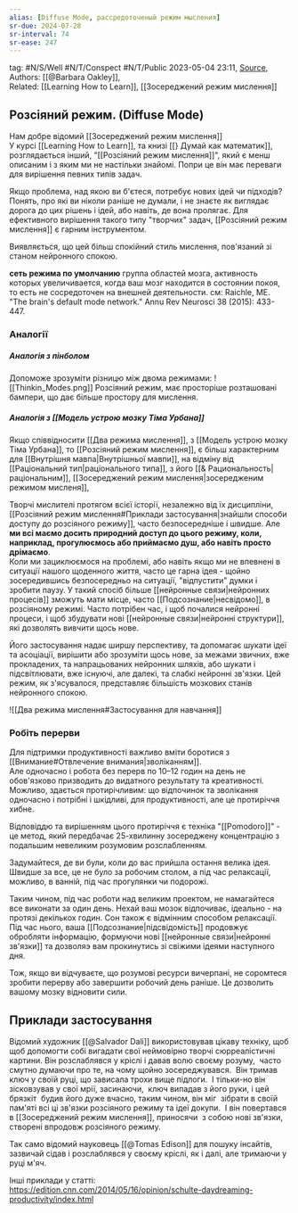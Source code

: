 ```yaml
---
alias: [Diffuse Mode, рассредоточеный режим мысления]
sr-due: 2024-07-28
sr-interval: 74
sr-ease: 247
---
```

tag: #N/S/Well  #N/T/Conspect #N/T/Public 
2023-05-04 23:11, [Source](),  
Authors: [[@Barbara Oakley]],  
Related: [[Learning How to Learn]], [[Зосереджений режим мислення]] 

## **Розсіяний режим.** (**Diffuse Mode**)
Нам добре відомий [[Зосереджений режим мислення]]  
У курсі [[Learning How to Learn]], та книзі [[} Думай как математик]], розглядається інший, "[[Розсіяний режим мислення]]", який є менш описаним і з яким ми не настільки знайомі. Попри це він має переваги для вирішення певних типів задач.

Якщо проблема, над якою ви б'єтеся, потребує нових ідей чи підходів? 
Понять, про які ви ніколи раніше не думали, і не знаєте як виглядає дорога до цих рішень і ідей, або навіть, де вона пролягає.
Для ефективного вирішення такого типу "творчих" задач, [[Розсіяний режим мислення]] є гарним інструментом.

Виявляється, що цей більш спокійний стиль мислення, пов'язаний зі станом нейронного спокою.  

**сеть режима по умолчанию** группа областей мозга, активность которых увеличивается, когда ваш мозг находится в состоянии покоя, то есть не сосредоточен на внешней деятельности. см: Raichle, ME. "The brain's default mode network." Annu Rev Neurosci 38 (2015): 433-447.
### Аналогії

##### Аналогія з пінболом 
Допоможе зрозуміти різницю між двома режимами:
![[Thinkin_Modes.png]]
Розсіяний режим, має просторіше розташовані бампери, що дає більше простору для мислення.  
##### Аналогія з [[Модель устрою мозку Тіма Урбана]]
Якщо співвідносити [[Два режима мислення]], з [[Модель устрою мозку Тіма Урбана]], то [[Розсіяний режим мислення]], є більш характерним для [[Внутрішня мавпа|Внутрішньої мавпи]], на відміну від [[Раціональний тип|раціонального типа]], з його [[& Рациональность|раціональним]], [[Зосереджений режим мислення|зосередженим режимом мисленя]],  


Творчі мислителі протягом всієї історії, незалежно
від їх дисципліни, [[Розсіяний режим мислення#Приклади застосування|знайшли способи доступу до розсіяного режиму]], часто
безпосередніше і швидше. Але **ми всі маємо досить природний доступ
до цього режиму, коли, наприклад, прогулюємось або приймаємо душ, або
навіть просто дрімаємо**.  
Коли ми зациклюємося на проблемі, або навіть якщо ми не впевнені в ситуації нашого щоденного життя, часто це гарна ідея - щойно зосередившись безпосередньо на ситуації, "відпустити" думки і зробити паузу. У такий спосіб більше [[нейронные связи|нейронних процесів]] зможуть мати місце, часто [[Подсознание|несвідомо]], в розсіяному режимі. Часто потрібен час, і щоб почалися нейронні процеси, і щоб збудувати нові [[нейронные связи|нейронні структури]], які дозволять вивчити щось нове. 

Його застосування надає ширшу перспективу, та допомагає шукати ідеї та асоціації, вирішити або зрозуміти щось нове, за межами звичних, вже прокладених, та напрацьованих нейронних шляхів, або шукати і підсвітлювати, вже існуючі, але далекі, та слабкі нейронні зв'язки.
Цей режим, як з'ясувалося, представляє більшість мозкових станів нейронного спокою. 

![[Два режима мислення#Застосування для навчання]]


### Робіть перерви
Для підтримки продуктивності важливо вміти боротися з [[Внимание#Отвлечение внимания|зволіканням]].  
Але одночасно і робота без перерв по 10–12 годин на день не обов'язково призводить до видатного результату та креативності.
Можливо, здається протирічливим: що відпочинок та зволікання одночасно і потрібні і шкідливі, для продуктивності, але це протиріччя хибне.

Відповіддю та вирішенням цього протиріччя є техніка "[[Pomodoro]]" - це метод, який передбачає 25-хвилинну зосереджену концентрацію з подальшим невеликим розумовим розслабленням.

Задумайтеся, де ви були, коли до вас прийшла остання велика ідея. Швидше за все, це не було за робочим столом, а під час релаксації, можливо, в ванній, під час прогулянки чи подорожі.

Таким чином, під час роботи над великим проектом, не намагайтеся все виконати за один день. Нехай ваш мозок відпочиває, ідеально - на протязі декількох годин. Сон також є відмінним способом релаксації. Під час нього, ваша [[Подсознание|підсвідомість]] продовжує обробляти інформацію, формуючи нові [[нейронные связи|нейронні зв'язки]] та дозволяэ вам прокинутись зі свіжими ідеями наступного дня.

Тож, якщо ви відчуваєте, що розумові ресурси вичерпані, не соромтеся зробити перерву або завершити робочий день раніше. Це дозволить вашому мозку відновити сили.





## Приклади застосування

Відомий художник  [[@Salvador Dali]] використовував цікаву техніку, щоб щоб допомогти собі вигадати свої неймовірно творчі сюрреалістичні картини.
Він розслаблявся у кріслі і давав волю своєму розуму, 
часто смутно думаючи про те, на чому щойно зосереджувався. 
Він тримав ключ у своїй руці, що зависала трохи вище підлоги. 
І тільки-но він зісковзував у свої мрії, засинаючи, 
ключ випадав з його руки, і цей брязкіт 
будив його дуже вчасно, таким чином, він міг 
зібрати в своїй пам'яті всі ці зв'язки розсіяного режиму та ідеї докупи. 
І він повертався в [[Зосереджений режим мислення]], приносячи 
з собою нові зв'язки, створені впродовж розсіяного режиму.

Так само відомий науковець [[@Tomas Edison]] для пошуку інсайтів, зазвичай сідав і розслаблявся у своєму кріслі, як і далі, але тримаючи у руці м'яч.

Інші приклади у статті:  https://edition.cnn.com/2014/05/16/opinion/schulte-daydreaming-productivity/index.html


